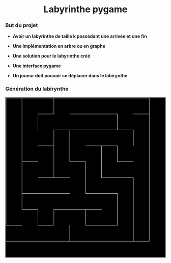 <h1 align="center">Labyrinthe pygame</h1>

### But du projet

- **Avoir un labyrinthe de taille k possédant une arrivée et une fin**

- **Une implémentation en arbre ou en graphe**

- **Une solution pour le labyrinthe créé**

- **Une interface pygame**

- **Un joueur doit pouvoir se déplacer dans le labirynthe**

### Génération du labirynthe

<p align="center"> <img src="./assets/labirynthe.png"> </p>

